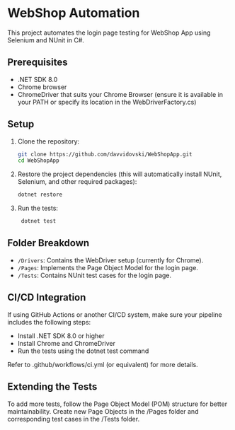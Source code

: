# WebShop Automation

This project automates the login page testing for WebShop App using Selenium and NUnit in C#.

## Prerequisites

- .NET SDK 8.0
- Chrome browser
- ChromeDriver that suits your Chrome Browser (ensure it is available in your PATH or specify its location in the WebDriverFactory.cs)

## Setup

1. Clone the repository:
   ```bash
   git clone https://github.com/davvidovski/WebShopApp.git
   cd WebShopApp

2. Restore the project dependencies (this will automatically install NUnit, Selenium, and other required packages): 
    ```bash
    dotnet restore

3. Run the tests:
   ```bash
    dotnet test

## Folder Breakdown

- `/Drivers`: Contains the WebDriver setup (currently for Chrome).
- `/Pages`: Implements the Page Object Model for the login page.
- `/Tests`: Contains NUnit test cases for the login page.

## CI/CD Integration

If using GitHub Actions or another CI/CD system, make sure your pipeline includes the following steps:

- Install .NET SDK 8.0 or higher
- Install Chrome and ChromeDriver
- Run the tests using the dotnet test command

Refer to .github/workflows/ci.yml (or equivalent) for more details.

## Extending the Tests

To add more tests, follow the Page Object Model (POM) structure for better maintainability. Create new Page Objects in the /Pages folder and corresponding test cases in the /Tests folder.
